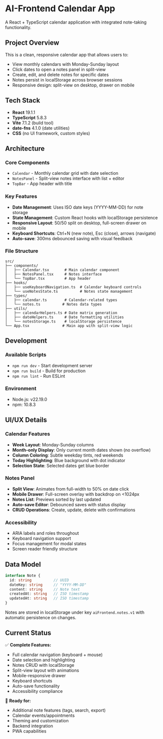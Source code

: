 # AI-Frontend Calendar App

A React + TypeScript calendar application with integrated note-taking functionality.

## Project Overview

This is a clean, responsive calendar app that allows users to:
- View monthly calendars with Monday-Sunday layout
- Click dates to open a notes panel in split-view
- Create, edit, and delete notes for specific dates
- Notes persist in localStorage across browser sessions
- Responsive design: split-view on desktop, drawer on mobile

## Tech Stack

- **React** 19.1.1
- **TypeScript** 5.8.3
- **Vite** 7.1.2 (build tool)
- **date-fns** 4.1.0 (date utilities)
- **CSS** (no UI framework, custom styles)

## Architecture

### Core Components
- `Calendar` - Monthly calendar grid with date selection
- `NotesPanel` - Split-view notes interface with list + editor
- `TopBar` - App header with title

### Key Features
- **Date Management**: Uses ISO date keys (YYYY-MM-DD) for note storage
- **State Management**: Custom React hooks with localStorage persistence
- **Responsive Layout**: 50/50 split on desktop, full-screen drawer on mobile
- **Keyboard Shortcuts**: Ctrl+N (new note), Esc (close), arrows (navigate)
- **Auto-save**: 300ms debounced saving with visual feedback

### File Structure
```
src/
├── components/
│   ├── Calendar.tsx       # Main calendar component
│   ├── NotesPanel.tsx     # Notes interface
│   └── TopBar.tsx         # App header
├── hooks/
│   ├── useKeyboardNavigation.ts  # Calendar keyboard controls
│   └── useNotesState.ts          # Notes state management
├── types/
│   ├── calendar.ts        # Calendar-related types
│   └── notes.ts          # Notes data types
├── utils/
│   ├── calendarHelpers.ts # Date matrix generation
│   ├── dateHelpers.ts     # Date formatting utilities
│   └── notesStorage.ts    # localStorage persistence
└── App.tsx               # Main app with split-view logic
```

## Development

### Available Scripts
- `npm run dev` - Start development server
- `npm run build` - Build for production
- `npm run lint` - Run ESLint

### Environment
- Node.js: v22.19.0
- npm: 10.8.3

## UI/UX Details

### Calendar Features
- **Week Layout**: Monday-Sunday columns
- **Month-only Display**: Only current month dates shown (no overflow)
- **Column Coloring**: Subtle weekday tints, red weekends
- **Today Highlighting**: Blue background with dot indicator
- **Selection State**: Selected dates get blue border

### Notes Panel
- **Split View**: Animates from full-width to 50% on date click
- **Mobile Drawer**: Full-screen overlay with backdrop on <1024px
- **Notes List**: Previews sorted by last updated
- **Auto-save Editor**: Debounced saves with status display
- **CRUD Operations**: Create, update, delete with confirmations

### Accessibility
- ARIA labels and roles throughout
- Keyboard navigation support
- Focus management for modal states
- Screen reader friendly structure

## Data Model

```typescript
interface Note {
  id: string          // UUID
  dateKey: string     // "YYYY-MM-DD"
  content: string     // Note text
  createdAt: string   // ISO timestamp
  updatedAt: string   // ISO timestamp
}
```

Notes are stored in localStorage under key `aiFrontend.notes.v1` with automatic persistence on changes.

## Current Status

✅ **Complete Features:**
- Full calendar navigation (keyboard + mouse)
- Date selection and highlighting
- Notes CRUD with localStorage
- Split-view layout with animations
- Mobile-responsive drawer
- Keyboard shortcuts
- Auto-save functionality
- Accessibility compliance

🎯 **Ready for:**
- Additional note features (tags, search, export)
- Calendar events/appointments
- Theming and customization
- Backend integration
- PWA capabilities
